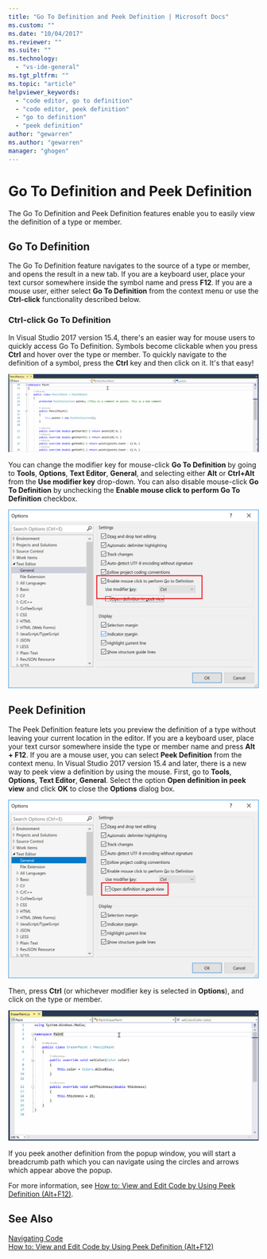 ```yaml
---
title: "Go To Definition and Peek Definition | Microsoft Docs"
ms.custom: ""
ms.date: "10/04/2017"
ms.reviewer: ""
ms.suite: ""
ms.technology: 
  - "vs-ide-general"
ms.tgt_pltfrm: ""
ms.topic: "article"
helpviewer_keywords:
  - "code editor, go to definition"
  - "code editor, peek definition"
  - "go to definition"
  - "peek definition"
author: "gewarren"
ms.author: "gewarren"
manager: "ghogen"
---
```

# Go To Definition and Peek Definition  
The Go To Definition and Peek Definition features enable you to easily view the definition of a type or member.

## Go To Definition  
The Go To Definition feature navigates to the source of a type or member, and opens the result in a new tab. If you are a keyboard user, place your text cursor somewhere inside the symbol name and press **F12**. If you are a mouse user, either select **Go To Definition** from the context menu or use the **Ctrl-click** functionality described below.  

### Ctrl-click Go To Definition  
In Visual Studio 2017 version 15.4, there's an easier way for mouse users to quickly access Go To Definition. Symbols become clickable when you press **Ctrl** and hover over the type or member. To quickly navigate to the definition of a symbol, press the **Ctrl** key and then click on it. It's that easy!

![Mouse click go to definition animation](../ide/media/click_gotodef.gif)

You can change the modifier key for mouse-click **Go To Definition** by going to **Tools**, **Options**, **Text Editor**, **General**, and selecting either **Alt** or **Ctrl+Alt** from the **Use modifier key** drop-down. You can also disable mouse-click **Go To Definition** by unchecking the **Enable mouse click to perform Go To Definition** checkbox.  

![Enabling mouse-click go to definition](../ide/media/editor_options_mouse_click_gotodef.png)  

## Peek Definition
The Peek Definition feature lets you preview the definition of a type without leaving your current location in the editor. If you are a keyboard user, place your text cursor somewhere inside the type or member name and press **Alt + F12**. If you are a mouse user, you can select **Peek Definition** from the context menu. In Visual Studio 2017 version 15.4 and later, there is a new way to peek view a definition by using the mouse. First, go to **Tools**, **Options**, **Text Editor**, **General**. Select the option **Open definition in peek view** and click **OK** to close the **Options** dialog box.  

![Setting the mouse-click peek definition option](../ide/media/editor_options_peek_view.png)  

Then, press **Ctrl** (or whichever modifier key is selected in **Options**), and click on the type or member.  

![Peek definition animation](../ide/media/peek_definition.gif)

If you peek another definition from the popup window, you will start a breadcrumb path which you can navigate using the circles and arrows which appear above the popup.  

For more information, see [How to: View and Edit Code by Using Peek Definition (Alt+F12)](how-to-view-and-edit-code-by-using-peek-definition-alt-plus-f12.md).  

## See Also  
[Navigating Code](../ide/navigating-code.md)  
[How to: View and Edit Code by Using Peek Definition (Alt+F12)](how-to-view-and-edit-code-by-using-peek-definition-alt-plus-f12.md)  
